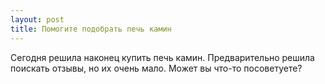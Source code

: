 ```yaml
---
layout: post 
title: Помогите подобрать печь камин 
--- 
```

Сегодня решила наконец купить печь камин. Предварительно решила поискать отзывы, но их очень мало. Может вы что-то посоветуете?